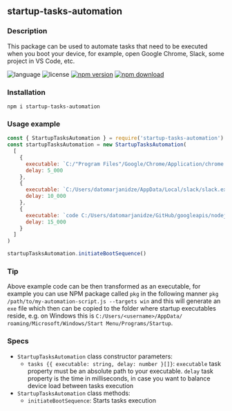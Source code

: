 ## startup-tasks-automation

### Description
This package can be used to automate tasks that need to be executed when
you boot your device, for example, open Google Chrome, Slack, some
project in VS Code, etc.

![language](https://img.shields.io/badge/language-JavaScript-yellow.svg)
![license](https://img.shields.io/badge/license-ISC-green)
[![npm version](https://img.shields.io/npm/v/startup-tasks-automation.svg?style=flat)](https://npmjs.org/package/startup-tasks-automation)
[![npm download](https://img.shields.io/npm/dt/startup-tasks-automation.svg)](https://npmjs.org/package/startup-tasks-automation)

### Installation
```console
npm i startup-tasks-automation
```

### Usage example
```javascript
const { StartupTasksAutomation } = require('startup-tasks-automation') 
const startupTasksAutomation = new StartupTasksAutomation(
  [
    {
      executable: `C:/"Program Files"/Google/Chrome/Application/chrome.exe`,
      delay: 5_000
    },
    {
      executable: `C:/Users/datomarjanidze/AppData/Local/slack/slack.exe`,
      delay: 10_000
    },
    {
      executable: `code C:/Users/datomarjanidze/GitHub/googleapis/nodejs-storage`,
      delay: 15_000
    }
  ]
)

startupTasksAutomation.initiateBootSequence()
```

### Tip
Above example code can be then transformed as an executable, for example
you can use NPM package called `pkg` in the following manner `pkg
/path/to/my-automation-script.js --targets win` and this will generate
an `exe` file which then can be copied to the folder where startup
executables reside, e.g. on Windows this is `C:/Users/<username>/AppData/
roaming/Microsoft/Windows/Start Menu/Programs/Startup`.

### Specs
- `StartupTasksAutomation` class constructor parameters:
  - `tasks {{ executable: string, delay: number }[]}`: `executable` task
  property must be an absolute path to your executable. `delay` task
  property is the time in milliseconds, in case you want to balance
  device load between tasks execution
- `StartupTasksAutomation` class methods:
  - `initiateBootSequence`: Starts tasks execution
